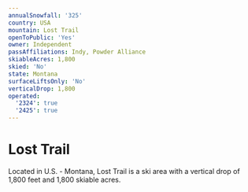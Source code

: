 ```yaml
---
annualSnowfall: '325'
country: USA
mountain: Lost Trail
openToPublic: 'Yes'
owner: Independent
passAffiliations: Indy, Powder Alliance
skiableAcres: 1,800
skied: 'No'
state: Montana
surfaceLiftsOnly: 'No'
verticalDrop: 1,800
operated:
  '2324': true
  '2425': true
---
```



# Lost Trail

Located in U.S. - Montana, Lost Trail is a ski area with a vertical drop of 1,800 feet and 1,800 skiable acres.
